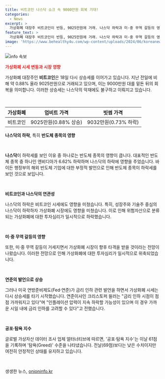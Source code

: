 ```yaml
---
title: 비트코인 나스닥 쇼크 속 9000만원 회복 기대!
categories:
  - News
excerpt: >
  가상화폐 대장주 비트코인이 반등, 9025만원에 거래. 나스닥 하락과 미·중 무역 갈등의 영향으로 비트코인도 영향 받았으나, 연준의 금리 인하 관련 발언으로 가격 상승. 얼터너티브의 공포·탐욕 지수는 탐욕(Greed) 수준을 나타내며 전날보다 낮아짐.
feature_text: >
  가상화폐 대장주 비트코인이 반등, 9025만원에 거래. 나스닥 하락과 미·중 무역 갈등의 영향으로 비트코인도 영향 받았으나, 연준의 금리 인하 관련 발언으로 가격 상승. 얼터너티브의 공포·탐욕 지수는 탐욕(Greed) 수준을 나타내며 전날보다 낮아짐.
image: 'https://www.behealthy4u.com/wp-content/uploads/2024/06/koreanews.jpg'
---
```


<p><img src="https://www.behealthy4u.com/wp-content/uploads/2024/06/koreanews.jpg" alt="info 속보" /></p>

<p><b><span style="color: #ee2323;">가상화폐 시세 변동과 시장 영향</span></b></p>

<p>가상화폐 대장주인 <b>비트코인</b>은 18일 다시 상승세를 이어가고 있습니다. 지난 전일에 비해 약 0.88% 올라 9025만원으로 거래되고 있으며, 이는 9000만원 대를 밑돈 뒤의 회복을 의미합니다. 이러한 상승세는 나스닥의 악재에도 불구하고 이뤄지고 있습니다.</p>

<p data-ke-size="size16">&nbsp;</p>

<table>
    <thead>
        <tr>
            <th style="text-align: center;">가상화폐</th>
            <th style="text-align: center;">업비트 가격</th>
            <th style="text-align: center;">빗썸 가격</th>
        </tr>
    </thead>
    <tbody>
        <tr>
            <td style="text-align: center;">비트코인</td>
            <td style="text-align: center;">9025만원(0.88% 상승)</td>
            <td style="text-align: center;">9032만원(0.73% 하락)</td>
        </tr>
    </tbody>
</table>

<p><b>나스닥의 하락</b>, 특히 <b>반도체 종목의 영향</b></p>

<p data-ke-size="size16">&nbsp;</p>

<p><b>나스닥</b>이 하락세를 보인 이유 중 하나로는 반도체 종목의 영향이 큽니다. 대표적인 반도체 종목 중 하나인 엔비디아가 6.62% 하락하며 나스닥의 하락에 영향을 주었습니다. 바이든 행정부의 해외 반도체 기업에 대한 부정적 발언으로 인해 반도체 종목이 하락세를 보인 것으로 보입니다.</p>

<p data-ke-size="size16">&nbsp;</p>

<p><b>비트코인과 나스닥의 연관성</b></p>

<p>나스닥의 하락은 비트코인 시세에도 영향을 미쳤습니다. 특히, 성장주와 기술주 중심의 나스닥이 하락하자 가상화폐 시장에도 영향을 미쳤습니다. 이로 인해 위험자산으로 분류되는 가상화폐에 대한 투자심리가 일시적으로 하락했습니다.</p>

<p data-ke-size="size16">&nbsp;</p>

<p><b>미·중 무역 갈등의 영향</b></p>

<p>또한, 미·중 무역 갈등이 거세지면서 가상화폐 시장이 향후 타격을 받을 것이라는 전망이 나왔습니다. 이러한 전망으로 인해 가상화폐에 대한 투자심리가 일시적으로 위축되었습니다.</p>

<p data-ke-size="size16">&nbsp;</p>

<p><b>연준의 발언으로 상승</b></p>

<p>그러나 미국 연방준비제도(Fed·연준)가 금리 인하 관련 발언을 하면서 가상화폐 시세는 다시 상승세를 타기 시작했습니다. 연준이사인 크리스토퍼 윌러는 "금리 인하 시점이 점점 가까워지고 있다"며 "인플레이션 압력이 지속 하락할 가능성이 있으며 이 경우 가까운 시일 내에 금리 인하를 고려할 수 있다"고 전했습니다.</p>

<p data-ke-size="size16">&nbsp;</p>

<p><b>공포·탐욕 지수</b></p>

<p>글로벌 가상자산 데이터 조사 업체 얼터너티브에 따르면, '공포·탐욕 지수'는 이날 61점을 기록하며 '탐욕(Greed)' 수준을 나타냈습니다. 전날(69점)보다는 낮은 수치이지만 여전히 안정적인 상태를 유지하고 있습니다.</p>

<p data-ke-size="size16">&nbsp;</p>
생생한 뉴스, <a href="https://onioninfo.kr" rel="dofollow">onioninfo.kr</a>


